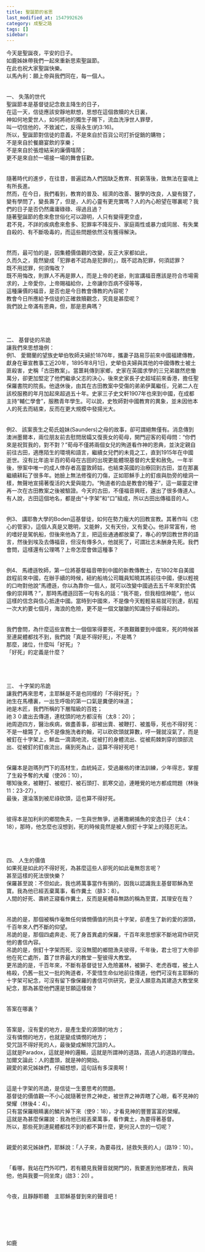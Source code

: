 ```yaml
---
title: 聖誕節的省思
last_modified_at: 1547992626
category: 成聖之路
tags: []
sidebar: 
---
```


<p>今天是聖誕夜，平安的日子。<br/>如鹿姊妹帶我們一起來重新思索聖誕節。<br/>在此也祝大家聖誕快樂。<br/>以馬內利：願上帝與我們同在，每一個人。<!--more--><br/><br/><br/>一、	失落的世代<br/>聖誕節本是基督徒記念救主降生的日子，<br/>在這一天，信徒應該安靜地默想，思想在這個救贖的大日裏，<br/>神如何地愛世人，如何將祂的獨生子賜下，流血洗淨世人罪孽，<br/>叫一切信他的，不致滅亡，反得永生(約3:16)。<br/>所以，聖誕節對信徒的意義，不是來自於百貨公司打折促銷的購物；<br/>不是來自於餐廳宴飲的享樂；<br/>不是來自於張燈結采的廉價嘻鬧；<br/>更不是來自於一場接一場的舞會狂歡。<br/><br/><br/>隨著時代的進步，在往昔，普遍認為人們因缺乏教育、貧窮落後，致無法在靈魂上有所長進。<br/>然而，在今日，我們看到，教育的普及、經濟的改善、醫學的改良，人變有錢了，變有學問了，變長壽了，但是，人的心靈有更充實嗎？人的內心盼望在哪裏呢？我們的日子是否仍然庸庸碌碌、得過且過？<br/>隨著聖誕節的愈來愈世俗化可以證明，人只有變得更空虛，<br/>君不見，不詳的疾病愈來愈多、犯罪率不降反升、家庭兩性或暴力或同居、有失業自殺的、有不斷吸毒的，而這些問題依然沒有獲得解決。<br/><br/><br/>然而，最可怕的是，因集體價值觀的改變，反正大家都如此，<br/>久而久之，竟然變成「犯罪者不認為是犯罪的」，既不認為犯罪，何須認罪？<br/>既不用認罪，何須悔改？<br/>既不用悔改，則罪人不再是罪人，而是上帝的老爺，則宣講福音應該是符合市場需求的，上帝愛你，上帝賜福給你，上帝讓你百病不侵等等，<br/>這種廉價的福音，是否也是今日教會傳教的內容呢？<br/>教會今日所應給予信徒的正確救贖觀念，究竟是甚麼呢？<br/>我們說上帝滿有恩典，但，那是恩典嗎？<br/><br/><br/><br/><br/>二、	基督徒的吊詭<br/>讓我們來思想幾例：<br/>例1、	愛爾蘭的望族史犖伯牧師夫婦於1876年，攜妻子路易莎前來中國福建傳教，獻身在華宣教事工近20年，1895年8月1日，史犖伯夫婦與其他的中國傳教士被土匪殺害，史稱「古田教案」。當噩耗傳到家鄉，史家在英國求學的三兄弟雖然悲慟萬分，卻更加堅定了他們繼承父志的決心，後來史家長子史超域前來香港，擔任聖保羅書院的院長。他退休後，由其在古田教案中受傷的弟弟伊萬繼任，兄弟二人在該校服務的年月加起來超過五十年。史家三子史文軒1907年也來到中國，在成都主持“輔仁學會”，服務青年學生。可以說，史牧師對中國教育的異象，並未因他本人的死去而結束，反而在更大規模中發揚光大。<br/><br/><br/>例2、	該案喪生之荀氏姐妹(Saunders)之母的故事，卻可謂絕無僅有。消息傳到澳洲墨爾本，兩位朋友前去慰問居孀又復喪女的荀母，開門迎客的荀母問：“你們來是祝賀我的，對不對？”荀母不僅將兩個女兒的殉道看作神的恩典，並決定親自前往古田，適應陌生的環境和語言，繼續女兒們的未竟之工，直到1915年在中國逝世。沒有比年逾半百的荀母在古田的出現更能體現基督的大愛和赦免。一年半後，慘案中唯一的成人倖存者高靈敦師姑，也結束英國的治療回到古田，並在那裏繼續耕耘了很多年。她臉上無法修復的刀傷，正如耶穌手上的釘痕與肋旁的槍洞一樣，無聲地宣揚著復活的大愛與能力。“殉道者的血是教會的種子”，這一屬靈定律再一次在古田教案之後被驗證。今天的古田，不僅福音興旺，還出了很多傳道人。有人說，古田這個地名，都是由“十字架”和“口”組成，所以古田出傳福音的人。<br/><br/><br/>例3、	講耶魯大學的Boden這基督徒，如何在勢力龐大的回教宣教。其著作叫《忠心的管家》，這個人真是又聰明，又能幹，又有天份，又有愛心。他非常富有，他的嗜好是駕帆船，但後來他為了主，把這些通通都放棄了，專心的學回教世界的語言，然後到埃及去傳福音，但沒有傳多久，他就死了，可謂壯志未酬身先死。我們會問，這樣還有公理嗎？上帝怎麼會做這種事？<br/><br/><br/>例4、	馬禮遜牧師，第一位將基督福音帶到中國的新教傳教士，在1802年自美國啟程前來中國，在辦手續的時候，紐約船塢公司職員知曉其將前往中國，便以輕視的口吻對他說“馬禮遜，你以為靠你一個人，就可以改變中國過去五千年來對於偶像的崇拜嗎？”，那時馬禮遜回答一句有名的話：“我不能，但我相信神能”，他以這樣的信念與信心抵達中國。當時到中國來，不是像今天輕輕易易就可到達，航程一次大約要七個月，海浪的危險，更不是一個文皺皺的知識份子經得起的。<br/><br/><br/>我們會問，為什麼這些宣教士一個個笨得要死，不畏艱難要到中國來，死的時候甚至連屍體都找不到，我們說「真是不得好死」，不是嗎？<br/>那麼，諸位，什麼叫「好死」？<br/>「好死」的定義是什麼？<br/><br/><br/><br/><br/>三、	十字架的吊詭<br/>讓我們再來思考，主耶穌是不是也同樣的「不得好死」？<br/>祂生在馬槽裏，一出生呼吸的第一口氣是糞便的味道；<br/>祂是木匠，我們所稱的下層階級的百姓；<br/>祂３０歲出去傳道，連枕頭的地方都沒有（太8：20）；<br/>祂周遊四方，醫治疾病，做盡善事，卻被出賣、被鞭打、被羞辱，死也不得好死：不是一槍斃了，也不是像施洗者約翰，可以砍砍頭就算數，哼一聲就沒氣了，而是被釘在十字架上，鮮血一滴滴地流，從被打的身體流出、從被荊棘刺穿的頭部流出、從被釘的釘痕流出，痛到死為止，這算不得好死吧！<br/><br/><br/>保羅本是迦瑪列門下的高材生，血統純正，受過嚴格的律法訓練，少年得志，掌握了生殺予奪的大權（使26：10），<br/>哪知後來，被鞭打、被棍打、被石頭打、飢寒交迫，連睡覺的地方都成問題（林後11：23-27），<br/>最後，還淪落到被尼祿砍頭，這也算不得好死。<br/><br/><br/>彼得本是加利利的鄉間魚夫，一生與世無爭，過著撒網捕魚的安逸日子（太4：18），那時，他怎麼也沒想到，死的時候竟然是被人倒釘十字架上的殘忍死法。<br/><br/><br/><br/><br/>四、	人生的價值<br/>如果死是如此的不得好死，為甚麼這些人卻死的如此毫無怨言呢？<br/>甚至這樣的死法很快樂？<br/>保羅甚至說：不但如此，我也將萬事當作有損的，因我以認識我主基督耶穌為至寶。我為他已經丟棄萬事，看作糞土（腓3：8）。<br/>人間的好死、壽終正寢看作糞土，反而是屍體尋無路的稱為至寶，其理安在哉？<br/><br/><br/>吊詭的是，那個被稱作毫無任何憐憫價值的刑具十字架，卻產生了新的愛的源頭，千百年來人們不斷的仰望。<br/>吊詭的是，那個四處奔走、死了身首異處的保羅，千百年來思想家不斷地寫作研究他的書信內容。<br/>吊詭的是，倒釘十字架而死、沒沒無聞的鄉間漁夫彼得，千年後，君士坦丁大帝卻他在死亡處所，蓋了世界最大的教堂－聖彼得大教堂。<br/>更吊詭的是，千百年來，不斷有基督徒甘入危險叢林，被獅子、老虎吞噬，被土人格殺，仍舊一批又一批的殉道者，不愛惜生命似地前往傳道，他們可沒有主耶穌的十字架可紀念，可沒有留下像保羅的書信可供研究，更沒人願意為其建造大教堂來紀念，那為甚麼他們還是甘願這樣做？<br/><br/><br/>答案在哪裏？<br/><br/><br/>答案是，沒有愛的地方，是產生愛的源頭的地方；<br/>沒有憐憫的地方，也就是變成憐憫的地方；<br/>受咒詛不得好死的人，最後變成解除咒詛的人。<br/>這就是Paradox，這就是神的邏輯，這就是所謂神的道路，高過人的道路的理由。<br/>加爾文論此：人的盡頭，就是神的開始。<br/>親愛的弟兄姊妹們，仔細想想，這句話有多深奧啊！<br/><br/><br/>這是十字架的吊詭，是信徒一生要思考的問題。<br/>基督徒的價值觀一不小心就隨著世界之神走，被世界之神弄瞎了心眼，看不見神的榮耀（林後4：4）。<br/>只有當保羅眼睛裏的鱗片掉下來（使9：18），才看見神的豐豐富富的榮耀。<br/>這就是為甚麼保羅說：我為他已經丟棄萬事，看作糞土，為要得著基督。<br/>所以，那些死到連屍體都找不到的都不算什麼，更何況人世的一切呢？<br/><br/><br/>親愛的弟兄姊妹們，耶穌說：「人子來，為要尋找，拯救失喪的人」（路19：10）。<br/><br/><br/>「看哪，我站在門外叩門，若有聽見我聲音就開門的，我要進到他那裡去，我與他，他與我要一同坐席」(啟3：20) 。<br/><br/><br/>今夜，且靜靜聆聽　主耶穌基督到來的聲音吧！<br/><br/><br/><br/><br/><br/><br/>如鹿<br/></p>